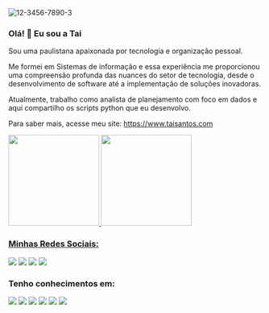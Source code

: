 <img src="https://i.ibb.co/9rN3ZN0/12-3456-7890-3.png" alt="12-3456-7890-3" border="0">

### Olá! 👋 Eu sou a Tai
Sou uma paulistana apaixonada por tecnologia e organização pessoal.

Me formei em Sistemas de informação e essa experiência me proporcionou uma compreensão profunda das nuances do setor de tecnologia, desde o desenvolvimento de software até a implementação de soluções inovadoras. 

Atualmente, trabalho como analista de planejamento com foco em dados e aqui compartilho os scripts python que eu desenvolvo. 

Para saber mais, acesse meu site: https://www.taisantos.com

<div>
<a href="https://github.com/taidsantos">
<img loading="lazy" height="180em" src="https://github-readme-stats.vercel.app/api/top-langs/?taidsantos&layout=compact&langs_count=7&theme=dracula"/>
<img loading="lazy" height="180em" src="https://github-readme-stats.vercel.app/api?taidsantos&show_icons=true&theme=dracula&include_all_commits=true&count_private=true"/>
</div>

### Minhas Redes Sociais:

[<img src="https://img.shields.io/badge/twitter-%231DA1F2.svg?&style=for-the-badge&logo=twitter&logoColor=white" />](https://twitter.com/taaisantoos_) [<img src="https://img.shields.io/badge/Gmail-D14836?style=for-the-badge&logo=gmail&logoColor=white" />](santostainads@gmail.com)  [<img src="https://img.shields.io/badge/linkedin-%230077B5.svg?&style=for-the-badge&logo=linkedin&logoColor=white" />](https://www.linkedin.com/in/tainadssantos/) [<img src = "https://img.shields.io/badge/instagram-%23E4405F.svg?&style=for-the-badge&logo=instagram&logoColor=white">](https://www.instagram.com/ondatafocus/)

### Tenho conhecimentos em:
<img src="https://img.shields.io/badge/HTML5-E34F26?style=for-the-badge&logo=html5&logoColor=white" />  <img src="https://img.shields.io/badge/Pandas-2C2D72?style=for-the-badge&logo=pandas&logoColor=white" />  <img src="https://img.shields.io/badge/Python-FFD43B?style=for-the-badge&logo=python&logoColor=blue" />  <img src="https://img.shields.io/badge/Microsoft_Office-D83B01?style=for-the-badge&logo=microsoft-office&logoColor=white" />  <img src="https://img.shields.io/badge/Notion-000000?style=for-the-badge&logo=notion&logoColor=white" />   <img src="https://img.shields.io/badge/Trello-0052CC?style=for-the-badge&logo=trello&logoColor=white" /> 
